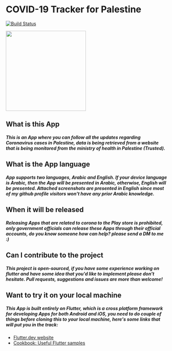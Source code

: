 # COVID-19 Tracker for Palestine

[![Build Status](https://travis-ci.org/joemccann/dillinger.svg?branch=master)](https://travis-ci.org/joemccann/dillinger)

<img src="https://raw.githubusercontent.com/omzer/covid-19-tracker-APP/master/lib/imgs/demo.gif" width="250">

## What is this App
##### This is an App where you can follow all the updates regarding Coronavirus cases in Palestine, data is being retrieved from a website that is being monitored from the ministry of health in Palestine (Trusted).


## What is the App language
##### App supports two languages, Arabic and English. If your device language is Arabic, then the App will be presented in Arabic, otherwise, English will be presented. Attached screenshots are presented in English since most of my github profile visitors won't have any prior Arabic knowledge.

## When it will be released
##### Releasing Apps that are related to corona to the Play store is prohibited, only government officials can release these Apps through their official accounts, do you know someone how can help? please send a DM to me :)

## Can I contribute to the project
##### This project is open-sourced, if you have some experience working on flutter and have some idea that you'd like to implement please don't hesitate. Pull requests, suggestions and issues are more than welcome!

## Want to try it on your local machine
##### This App is built entirely on Flutter, which is a cross platform framework for developing Apps for both Android and iOS, you need to do couple of things before cloning this to your local machine, here's some links that will put you in the track:
- [Flutter.dev website](https://flutter.dev/)
- [Cookbook: Useful Flutter samples](https://flutter.dev/docs/cookbook)